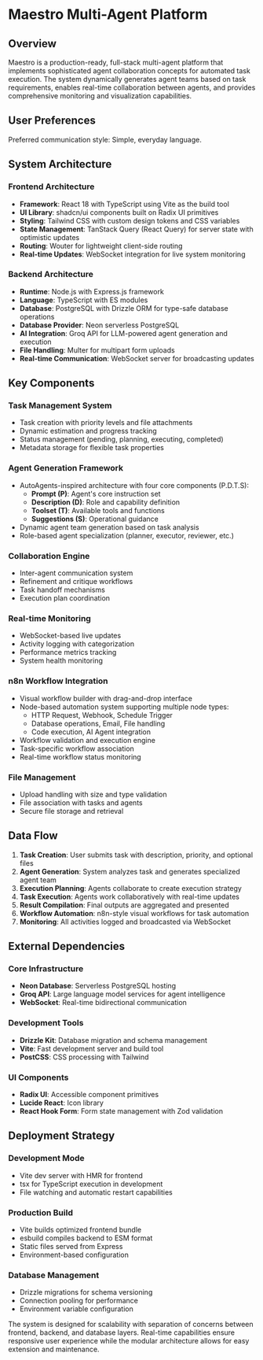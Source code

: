 # Maestro Multi-Agent Platform

## Overview

Maestro is a production-ready, full-stack multi-agent platform that implements sophisticated agent collaboration concepts for automated task execution. The system dynamically generates agent teams based on task requirements, enables real-time collaboration between agents, and provides comprehensive monitoring and visualization capabilities.

## User Preferences

Preferred communication style: Simple, everyday language.

## System Architecture

### Frontend Architecture
- **Framework**: React 18 with TypeScript using Vite as the build tool
- **UI Library**: shadcn/ui components built on Radix UI primitives
- **Styling**: Tailwind CSS with custom design tokens and CSS variables
- **State Management**: TanStack Query (React Query) for server state with optimistic updates
- **Routing**: Wouter for lightweight client-side routing
- **Real-time Updates**: WebSocket integration for live system monitoring

### Backend Architecture
- **Runtime**: Node.js with Express.js framework
- **Language**: TypeScript with ES modules
- **Database**: PostgreSQL with Drizzle ORM for type-safe database operations
- **Database Provider**: Neon serverless PostgreSQL
- **AI Integration**: Groq API for LLM-powered agent generation and execution
- **File Handling**: Multer for multipart form uploads
- **Real-time Communication**: WebSocket server for broadcasting updates

## Key Components

### Task Management System
- Task creation with priority levels and file attachments
- Dynamic estimation and progress tracking
- Status management (pending, planning, executing, completed)
- Metadata storage for flexible task properties

### Agent Generation Framework
- AutoAgents-inspired architecture with four core components (P.D.T.S):
  - **Prompt (P)**: Agent's core instruction set
  - **Description (D)**: Role and capability definition
  - **Toolset (T)**: Available tools and functions
  - **Suggestions (S)**: Operational guidance
- Dynamic agent team generation based on task analysis
- Role-based agent specialization (planner, executor, reviewer, etc.)

### Collaboration Engine
- Inter-agent communication system
- Refinement and critique workflows
- Task handoff mechanisms
- Execution plan coordination

### Real-time Monitoring
- WebSocket-based live updates
- Activity logging with categorization
- Performance metrics tracking
- System health monitoring

### n8n Workflow Integration
- Visual workflow builder with drag-and-drop interface
- Node-based automation system supporting multiple node types:
  - HTTP Request, Webhook, Schedule Trigger
  - Database operations, Email, File handling
  - Code execution, AI Agent integration
- Workflow validation and execution engine
- Task-specific workflow association
- Real-time workflow status monitoring

### File Management
- Upload handling with size and type validation
- File association with tasks and agents
- Secure file storage and retrieval

## Data Flow

1. **Task Creation**: User submits task with description, priority, and optional files
2. **Agent Generation**: System analyzes task and generates specialized agent team
3. **Execution Planning**: Agents collaborate to create execution strategy
4. **Task Execution**: Agents work collaboratively with real-time updates
5. **Result Compilation**: Final outputs are aggregated and presented
6. **Workflow Automation**: n8n-style visual workflows for task automation
7. **Monitoring**: All activities logged and broadcasted via WebSocket

## External Dependencies

### Core Infrastructure
- **Neon Database**: Serverless PostgreSQL hosting
- **Groq API**: Large language model services for agent intelligence
- **WebSocket**: Real-time bidirectional communication

### Development Tools
- **Drizzle Kit**: Database migration and schema management
- **Vite**: Fast development server and build tool
- **PostCSS**: CSS processing with Tailwind

### UI Components
- **Radix UI**: Accessible component primitives
- **Lucide React**: Icon library
- **React Hook Form**: Form state management with Zod validation

## Deployment Strategy

### Development Mode
- Vite dev server with HMR for frontend
- tsx for TypeScript execution in development
- File watching and automatic restart capabilities

### Production Build
- Vite builds optimized frontend bundle
- esbuild compiles backend to ESM format
- Static files served from Express
- Environment-based configuration

### Database Management
- Drizzle migrations for schema versioning
- Connection pooling for performance
- Environment variable configuration

The system is designed for scalability with separation of concerns between frontend, backend, and database layers. Real-time capabilities ensure responsive user experience while the modular architecture allows for easy extension and maintenance.